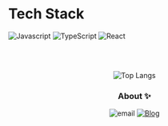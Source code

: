 # Tech Stack
 
![Javascript](https://img.shields.io/badge/javascript-F7DF1E.svg?style=for-the-badge&logo=JavaScript&logoColor=white)
![TypeScript](https://img.shields.io/badge/typescript-%23007ACC.svg?style=for-the-badge&logo=typescript&logoColor=white)
![React](https://img.shields.io/badge/react-%2320232a.svg?style=for-the-badge&logo=react&logoColor=%2361DAFB) 

<br><br>
<div align="center" >
  
![Top Langs](https://github-readme-stats.vercel.app/api/top-langs/?username=bpthess&layout=compact&theme=nightowl)

<h3 align="center">About ✨</h3>  
<div align="center" style="text-align:center">  

![email](https://img.shields.io/badge/bpthess@naver.com-darkcyan.svg)
[![Blog](https://img.shields.io/badge/Blog-deepskyblue.svg?style=flat)](https://bpthess.github.io/tech-blog)

</div>
</div>

